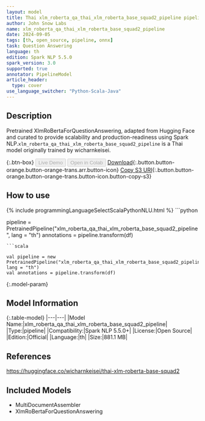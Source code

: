 ```yaml
---
layout: model
title: Thai xlm_roberta_qa_thai_xlm_roberta_base_squad2_pipeline pipeline XlmRoBertaForQuestionAnswering from wicharnkeisei
author: John Snow Labs
name: xlm_roberta_qa_thai_xlm_roberta_base_squad2_pipeline
date: 2024-09-05
tags: [th, open_source, pipeline, onnx]
task: Question Answering
language: th
edition: Spark NLP 5.5.0
spark_version: 3.0
supported: true
annotator: PipelineModel
article_header:
  type: cover
use_language_switcher: "Python-Scala-Java"
---
```


## Description

Pretrained XlmRoBertaForQuestionAnswering, adapted from Hugging Face and curated to provide scalability and production-readiness using Spark NLP.`xlm_roberta_qa_thai_xlm_roberta_base_squad2_pipeline` is a Thai model originally trained by wicharnkeisei.

{:.btn-box}
<button class="button button-orange" disabled>Live Demo</button>
<button class="button button-orange" disabled>Open in Colab</button>
[Download](https://s3.amazonaws.com/auxdata.johnsnowlabs.com/public/models/xlm_roberta_qa_thai_xlm_roberta_base_squad2_pipeline_th_5.5.0_3.0_1725558623410.zip){:.button.button-orange.button-orange-trans.arr.button-icon}
[Copy S3 URI](s3://auxdata.johnsnowlabs.com/public/models/xlm_roberta_qa_thai_xlm_roberta_base_squad2_pipeline_th_5.5.0_3.0_1725558623410.zip){:.button.button-orange.button-orange-trans.button-icon.button-copy-s3}

## How to use



<div class="tabs-box" markdown="1">
{% include programmingLanguageSelectScalaPythonNLU.html %}
```python

pipeline = PretrainedPipeline("xlm_roberta_qa_thai_xlm_roberta_base_squad2_pipeline", lang = "th")
annotations =  pipeline.transform(df)   

```
```scala

val pipeline = new PretrainedPipeline("xlm_roberta_qa_thai_xlm_roberta_base_squad2_pipeline", lang = "th")
val annotations = pipeline.transform(df)

```
</div>

{:.model-param}
## Model Information

{:.table-model}
|---|---|
|Model Name:|xlm_roberta_qa_thai_xlm_roberta_base_squad2_pipeline|
|Type:|pipeline|
|Compatibility:|Spark NLP 5.5.0+|
|License:|Open Source|
|Edition:|Official|
|Language:|th|
|Size:|881.1 MB|

## References

https://huggingface.co/wicharnkeisei/thai-xlm-roberta-base-squad2

## Included Models

- MultiDocumentAssembler
- XlmRoBertaForQuestionAnswering